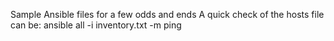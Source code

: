 Sample Ansible files for a few odds and ends
A quick check of the hosts file can be:
   ansible all -i inventory.txt -m ping
